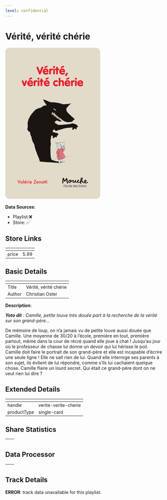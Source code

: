 ```yaml
---
level: confidential
---
```

# Vérité, vérité chérie

![card_[he90I].png](../../img/cards/card_[he90I].png)

**Data Sources**: 

- Playlist:❌
- Store: ✅


## Store Links

| <!-- --> | <!-- --> |
| - | - |
| price | 5.99 |


## Basic Details

| <!-- --> | <!-- --> |
| - | - |
| Title | Vérité, vérité chérie |
| Author | Christian Oster |

**Description**:

_**Yoto dit** : Camille, petite louve très douée part à la recherche de la vérité sur son grand-père..._

De mémoire de loup, on n’a jamais vu de petite louve aussi douée que Camille. Une moyenne de 30/20 à l’école, première en tout, première partout, même dans la cour de récré quand elle joue à chat ! Jusqu’au jour où le professeur de chasse lui donne un devoir qui lui hérisse le poil. Camille doit faire le portrait de son grand-père et elle est incapable d’écrire une seule ligne ! Elle ne sait rien de lui. Quand elle interroge ses parents à son sujet, ils évitent de lui répondre, comme s’ils lui cachaient quelque chose. Camille flaire un lourd secret. Qui était ce grand-père dont on ne veut rien lui dire ?


## Extended Details

| <!-- --> | <!-- --> |
| - | - |
| handle | verite-verite-cherie |
| productType | single-card |


## Share Statistics

| <!-- --> | <!-- --> |
| - | - |


## Data Processor

| <!-- --> | <!-- --> |
| - | - |


## Track Details

**ERROR**: track data unavailable for this playlist.
